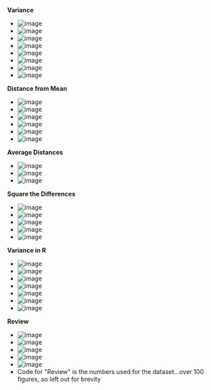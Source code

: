 **Variance**
- ![image](https://github.com/user-attachments/assets/2eb5b43e-7b45-4067-89a1-fb6acc58722b)
- ![image](https://github.com/user-attachments/assets/0f29247b-464e-4c4e-8a41-fa7d2487ed30)
- ![image](https://github.com/user-attachments/assets/2d9ad512-0d49-4f40-86d9-694048961f22)
- ![image](https://github.com/user-attachments/assets/8cadad49-c839-40f9-a84e-58aaa8756eea)
- ![image](https://github.com/user-attachments/assets/b09b1df4-30e9-41d2-b9d8-9a686b53321a)
- ![image](https://github.com/user-attachments/assets/35ce75b6-56c2-4598-aef6-390d7583714e)
- ![image](https://github.com/user-attachments/assets/6e6d5d01-217b-4c9d-9d41-7c69e9c5fd66)
- ![image](https://github.com/user-attachments/assets/8cd58658-9c63-4239-98af-d2ecef6b890e)

**Distance from Mean**
- ![image](https://github.com/user-attachments/assets/33e0c5a3-a76b-4a07-ac08-98a368d9b1f8)
- ![image](https://github.com/user-attachments/assets/add86466-2af3-4280-8d8b-434f0dcd68b6)
- ![image](https://github.com/user-attachments/assets/34beb76e-f88a-4eee-8228-092bb47b881d)
- ![image](https://github.com/user-attachments/assets/61a6c027-72b3-44b8-bfbf-7d604fa4fdf5)
- ![image](https://github.com/user-attachments/assets/fa75280f-48f5-4699-875b-26f98874c262)
- ![image](https://github.com/user-attachments/assets/51dc1926-7c6d-4fa0-bb2b-2b6b9e9eea3e)

**Average Distances**
- ![image](https://github.com/user-attachments/assets/b23ca4b1-8b3d-4290-bb39-85c8e2589b1f)
- ![image](https://github.com/user-attachments/assets/d59161c5-096b-41cb-acd0-4e0e1374b589)
- ![image](https://github.com/user-attachments/assets/ae9412db-8c23-44ec-89e8-588c6a793e70)

**Square the Differences**
- ![image](https://github.com/user-attachments/assets/b37e5c85-9d25-43e0-b1cc-085d9b27e8c0)
- ![image](https://github.com/user-attachments/assets/4cb7fecd-e18e-4445-a6e1-d8c8abd37e1c)
- ![image](https://github.com/user-attachments/assets/2d46dbc7-5626-4fa8-ab8e-6be8f336fbf4)
- ![image](https://github.com/user-attachments/assets/391a167c-69a1-4432-ba10-241332da1b0e)
- ![image](https://github.com/user-attachments/assets/51a63207-acea-4376-8528-7a58ce2f13d0)

**Variance in R**
- ![image](https://github.com/user-attachments/assets/638a39f3-59b0-456c-892c-28691fc412b7)
- ![image](https://github.com/user-attachments/assets/aa5fc763-32b2-48fa-b2e6-9fe5c620dd90)
- ![image](https://github.com/user-attachments/assets/48d4399a-45f7-4a4e-a932-ee185f54ffb2)
- ![image](https://github.com/user-attachments/assets/614f9584-a1f3-4593-adbb-475741ab520a)
- ![image](https://github.com/user-attachments/assets/d20d182e-d0b9-4ad5-ab55-16c41de6aef8)
- ![image](https://github.com/user-attachments/assets/11e0d460-ebc0-40a7-9cc9-b9cb7379301a)
- ![image](https://github.com/user-attachments/assets/cb24e317-6ab1-48db-b519-551b48a53bb5)

**Review**
- ![image](https://github.com/user-attachments/assets/e4d0a783-7977-4bf4-94fe-488e0d875734)
- ![image](https://github.com/user-attachments/assets/d2a474a1-e223-4b74-aa89-4f8685a05c4e)
- ![image](https://github.com/user-attachments/assets/59c7520e-8fad-469f-8ae3-14c844310fba)
- ![image](https://github.com/user-attachments/assets/a90f5570-af0b-4147-ad3f-a847ff10d7f8)
- ![image](https://github.com/user-attachments/assets/56a79690-6fe0-4e40-b3df-a49cf58fef19)
- Code for "Review" is the numbers used for the dataset...over 100 figures, so left out for brevity















